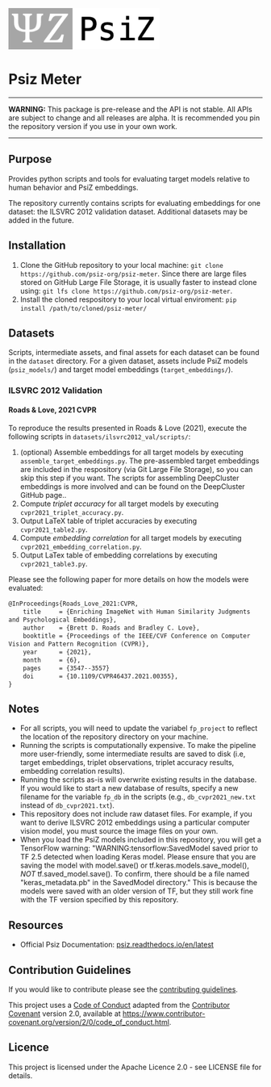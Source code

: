 ![PsiZ logo](docs/img/full_logo_300.png)

# Psiz Meter

---
**WARNING:** This package is pre-release and the API is not stable. All APIs are subject to change and all releases are alpha. It is recommended you pin the repository version if you use in your own work. 

---

## Purpose
Provides python scripts and tools for evaluating target models relative to human behavior and PsiZ embeddings.

The repository currently contains scripts for evaluating embeddings for one dataset: the ILSVRC 2012 validation dataset. Additional datasets may be added in the future.

## Installation
1. Clone the GitHub repository to your local machine: `git clone https://github.com/psiz-org/psiz-meter`. Since there are large files stored on GitHub Large File Storage, it is usually faster to instead clone using: `git lfs clone https://github.com/psiz-org/psiz-meter`.
2. Install the cloned respository to your local virtual enviroment: `pip install /path/to/cloned/psiz-meter/`

## Datasets
Scripts, intermediate assets, and final assets for each dataset can be found in the `dataset` directory. For a given dataset, assets include PsiZ models (`psiz_models/`) and target model embeddings (`target_embeddings/`). 

### ILSVRC 2012 Validation

#### Roads & Love, 2021 CVPR

To reproduce the results presented in Roads & Love (2021), execute the following scripts in `datasets/ilsvrc2012_val/scripts/`:
1. (optional) Assemble embeddings for all target models by executing `assemble_target_embeddings.py`. The pre-assembled target embeddings are included in the respository (via Git Large File Storage), so you can skip this step if you want. The scripts for assembling DeepCluster embeddings is more involved and can be found on the DeepCluster GitHub page..
2. Compute *triplet accuracy* for all target models by executing `cvpr2021_triplet_accuracy.py`.
3. Output LaTeX table of triplet accuracies by executing `cvpr2021_table2.py`.
3. Compute *embedding correlation* for all target models by executing `cvpr2021_embedding_correlation.py`.
4. Output LaTex table of embedding correlations by executing `cvpr2021_table3.py`.

Please see the following paper for more details on how the models were evaluated:
```
@InProceedings{Roads_Love_2021:CVPR,
    title     = {Enriching ImageNet with Human Similarity Judgments and Psychological Embeddings},
    author    = {Brett D. Roads and Bradley C. Love},
    booktitle = {Proceedings of the IEEE/CVF Conference on Computer Vision and Pattern Recognition (CVPR)},
    year      = {2021},
    month     = {6},
    pages     = {3547--3557}
    doi       = {10.1109/CVPR46437.2021.00355},
}
```

## Notes
* For all scripts, you will need to update the variabel `fp_project` to reflect the location of the repository directory on your machine.
* Running the scripts is computationally expensive. To make the pipeline more user-friendly, some intermediate results are saved to disk (i.e, target embeddings, triplet observations, triplet accuracy results, embedding correlation results).
* Running the scripts as-is will overwrite existing results in the database. If you would like to start a new database of results, specify a new filename for the variable `fp_db` in the scripts (e.g., `db_cvpr2021_new.txt` instead of `db_cvpr2021.txt`).
* This repository does not include raw dataset files. For example, if you want to derive ILSVRC 2012 embeddings using a particular computer vision model, you must source the image files on your own.
* When you load the PsiZ models included in this repository, you will get a TensorFlow warning: "WARNING:tensorflow:SavedModel saved prior to TF 2.5 detected when loading Keras model. Please ensure that you are saving the model with model.save() or tf.keras.models.save_model(), *NOT* tf.saved_model.save(). To confirm, there should be a file named "keras_metadata.pb" in the SavedModel directory." This is because the models were saved with an older version of TF, but they still work fine with the TF version specified by this repository.

## Resources
* Official Psiz Documentation: [psiz.readthedocs.io/en/latest](https://psiz.readthedocs.io/en/latest/)

## Contribution Guidelines
If you would like to contribute please see the [contributing guidelines](CONTRIBUTING.md).

This project uses a [Code of Conduct](CODE.md) adapted from the [Contributor Covenant](https://www.contributor-covenant.org/)
version 2.0, available at <https://www.contributor-covenant.org/version/2/0/code_of_conduct.html>.

## Licence
This project is licensed under the Apache Licence 2.0 - see LICENSE file for details.
